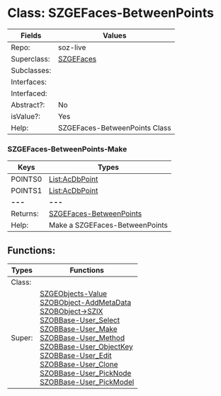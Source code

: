 
# Class:	SZGEFaces-BetweenPoints

| Fields | Values |
| --------- | --------- |
| Repo: | soz-live |
| Superclass: | [SZGEFaces](SZGEFaces.html) |
| Subclasses: |  |
| Interfaces: |  |
| Interfaced: |  |
| Abstract?: | No |
| isValue?: | Yes |
| Help: | SZGEFaces-BetweenPoints Class |

### SZGEFaces-BetweenPoints-Make

| Keys | Types |
| --------- | --------- |
| POINTS0 | [List:AcDbPoint](AcDbPoint.html) |
| POINTS1 | [List:AcDbPoint](AcDbPoint.html) |
| **---** | **---** |
| Returns: | [SZGEFaces-BetweenPoints](SZGEFaces-BetweenPoints.html) |
| Help: | Make a SZGEFaces-BetweenPoints |


## Functions:

| Types | Functions |
| --------- | --------- |
| Class: |  |
| Super: | [SZGEObjects-Value](SZGEObjects.html) <br> [SZOBObject-AddMetaData](SZOBObject.html) <br> [SZOBObject->SZIX](SZOBObject.html) <br> [SZOBBase-User_Select](SZOBBase.html) <br> [SZOBBase-User_Make](SZOBBase.html) <br> [SZOBBase-User_Method](SZOBBase.html) <br> [SZOBBase-User_ObjectKey](SZOBBase.html) <br> [SZOBBase-User_Edit](SZOBBase.html) <br> [SZOBBase-User_Clone](SZOBBase.html) <br> [SZOBBase-User_PickNode](SZOBBase.html) <br> [SZOBBase-User_PickModel](SZOBBase.html) |


